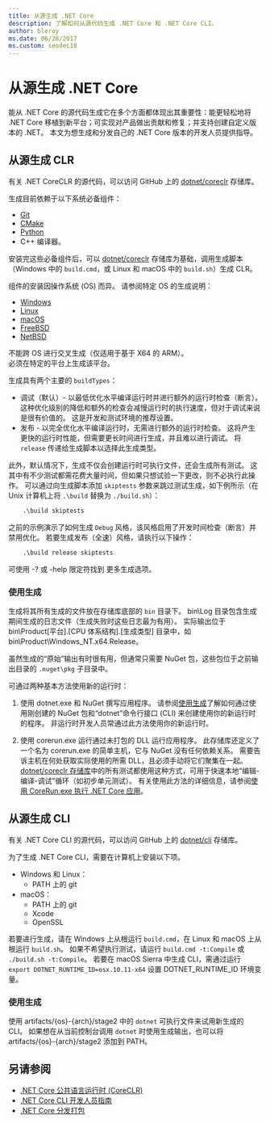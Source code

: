 ```yaml
---
title: 从源生成 .NET Core
description: 了解如何从源代码生成 .NET Core 和 .NET Core CLI。
author: bleroy
ms.date: 06/28/2017
ms.custom: seodec18
---
```


# <a name="build-net-core-from-source"></a>从源生成 .NET Core

能从 .NET Core 的源代码生成它在多个方面都体现出其重要性：能更轻松地将 .NET Core 移植到新平台；可实现对产品做出贡献和修复；并支持创建自定义版本的 .NET。
本文为想生成和分发自己的 .NET Core 版本的开发人员提供指导。

## <a name="build-the-clr-from-source"></a>从源生成 CLR

有关 .NET CoreCLR 的源代码，可以访问 GitHub 上的 [dotnet/coreclr](https://github.com/dotnet/coreclr/) 存储库。

生成目前依赖于以下系统必备组件：

* [Git](https://git-scm.com/)
* [CMake](https://cmake.org/)
* [Python](https://www.python.org/)
* C++ 编译器。

安装完这些必备组件后，可以 [dotnet/coreclr](https://github.com/dotnet/coreclr/) 存储库为基础，调用生成脚本（Windows 中的 `build.cmd`，或 Linux 和 macOS 中的 `build.sh`）生成 CLR。

组件的安装因操作系统 (OS) 而异。 请参阅特定 OS 的生成说明：

* [Windows](https://github.com/dotnet/coreclr/blob/master/Documentation/building/windows-instructions.md)
* [Linux](https://github.com/dotnet/coreclr/blob/master/Documentation/building/linux-instructions.md)
* [macOS](https://github.com/dotnet/coreclr/blob/master/Documentation/building/osx-instructions.md)
* [FreeBSD](https://github.com/dotnet/coreclr/blob/master/Documentation/building/freebsd-instructions.md)
* [NetBSD](https://github.com/dotnet/coreclr/blob/master/Documentation/building/netbsd-instructions.md)

不能跨 OS 进行交叉生成（仅适用于基于 X64 的 ARM）。  
必须在特定的平台上生成该平台。  

生成具有两个主要的 `buildTypes`：

* 调试（默认）- 以最低优化水平编译运行时并进行额外的运行时检查（断言）。 这种优化级别的降低和额外的检查会减慢运行时的执行速度，但对于调试来说是很有价值的。 这是开发和测试环境的推荐设置。
* 发布 - 以完全优化水平编译运行时，无需进行额外的运行时检查。 这将产生更快的运行时性能，但需要更长时间进行生成，并且难以进行调试。 将 `release` 传递给生成脚本以选择此生成类型。

此外，默认情况下，生成不仅会创建运行时可执行文件，还会生成所有测试。
这其中有不少测试都需花费大量时间，但如果只想试验一下更改，则不必执行此操作。
可以通过向生成脚本添加 `skiptests` 参数来跳过测试生成，如下例所示（在 Unix 计算机上将 `.\build` 替换为 `./build.sh`）：

```bat
    .\build skiptests
```

之前的示例演示了如何生成 `Debug` 风格，该风格启用了开发时间检查（断言）并禁用优化。 若要生成发布（全速）风格，请执行以下操作：

```bat
    .\build release skiptests
```

可使用 -? 或 -help 限定符找到 更多生成选项。

### <a name="using-your-build"></a>使用生成

生成将其所有生成的文件放在存储库底部的 `bin` 目录下。
bin\Log 目录包含生成期间生成的日志文件（生成失败时这些日志最为有用）。
实际输出位于bin\Product\[平台].[CPU 体系结构].[生成类型] 目录中，如 bin\Product\Windows_NT.x64.Release。

虽然生成的“原始”输出有时很有用，但通常只需要 NuGet 包，这些包位于之前输出目录的 `.nuget\pkg` 子目录中。

可通过两种基本方法使用新的运行时：

 1. 使用 dotnet.exe 和 NuGet 撰写应用程序。
    请参阅[使用生成](https://github.com/dotnet/coreclr/blob/master/Documentation/workflow/UsingYourBuild.md)了解如何通过使用刚创建的 NuGet 包和“dotnet”命令行接口 (CLI) 来创建使用你的新运行时的程序。 非运行时开发人员常通过此方法使用你的新运行时。

 2. 使用 corerun.exe 运行通过未打包的 DLL 运行应用程序。
    此存储库还定义了一个名为 corerun.exe 的简单主机，它与 NuGet 没有任何依赖关系。
    需要告诉主机在何处获取实际使用的所需 DLL，且必须手动将它们聚集在一起。
    [dotnet/coreclr 存储库](https://github.com/dotnet/coreclr)中的所有测试都使用这种方式，可用于快速本地“编辑-编译-调试”循环（如初步单元测试）。
    有关使用此方法的详细信息，请参阅[使用 CoreRun.exe 执行 .NET Core 应用](https://github.com/dotnet/coreclr/blob/master/Documentation/workflow/UsingCoreRun.md)。

## <a name="build-the-cli-from-source"></a>从源生成 CLI

有关 .NET Core CLI 的源代码，可以访问 GitHub 上的 [dotnet/cli](https://github.com/dotnet/cli/) 存储库。

为了生成 .NET Core CLI，需要在计算机上安装以下项。

* Windows 和 Linux：
  * PATH 上的 git
* macOS：
  * PATH 上的 git
  * Xcode
  * OpenSSL

若要进行生成，请在 Windows 上从根运行 `build.cmd`，在 Linux 和 macOS 上从根运行 `build.sh`。 如果不希望执行测试，请运行 `build.cmd -t:Compile` 或 `./build.sh -t:Compile`。 若要在 macOS Sierra 中生成 CLI，需通过运行 `export DOTNET_RUNTIME_ID=osx.10.11-x64` 设置 DOTNET_RUNTIME_ID 环境变量。

### <a name="using-your-build"></a>使用生成

使用 artifacts/{os}-{arch}/stage2 中的 `dotnet` 可执行文件来试用新生成的 CLI。 如果想在从当前控制台调用 `dotnet` 时使用生成输出，也可以将 artifacts/{os}-{arch}/stage2 添加到 PATH。

## <a name="see-also"></a>另请参阅

- [.NET Core 公共语言运行时 (CoreCLR)](https://github.com/dotnet/coreclr/blob/master/README.md)
- [.NET Core CLI 开发人员指南](https://github.com/dotnet/cli/blob/master/Documentation/project-docs/developer-guide.md)
- [.NET Core 分发打包](./distribution-packaging.md)
